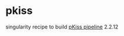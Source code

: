 pkiss
===

singularity recipe to build [pKiss pipeline](https://bibiserv2.cebitec.uni-bielefeld.de/pkiss) 2.2.12

